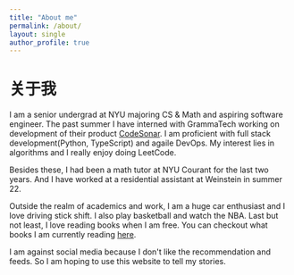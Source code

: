 ```yaml
---
title: "About me"
permalink: /about/
layout: single
author_profile: true
---
```


# 关于我

I am a senior undergrad at NYU majoring CS & Math and aspiring software engineer. The past summer I have interned with GrammaTech working on development of their product [CodeSonar](https://en.wikipedia.org/wiki/CodeSonar). I am proficient with full stack development(Python, TypeScript) and agaile DevOps. My interest lies in algorithms and I really enjoy doing LeetCode.

Besides these, I had been a math tutor at NYU Courant for the last two years. And I have worked at a residential assistant at Weinstein in summer 22.
    
Outside the realm of academics and work, I am a huge car enthusiast and I love driving stick shift. I also play basketball and watch the NBA. Last but not least, I love reading books when I am free. You can checkout what books I am currently reading [here](/readings/).

I am against social media because I don't like the recommendation and feeds. So I am hoping to use this website to tell my stories.